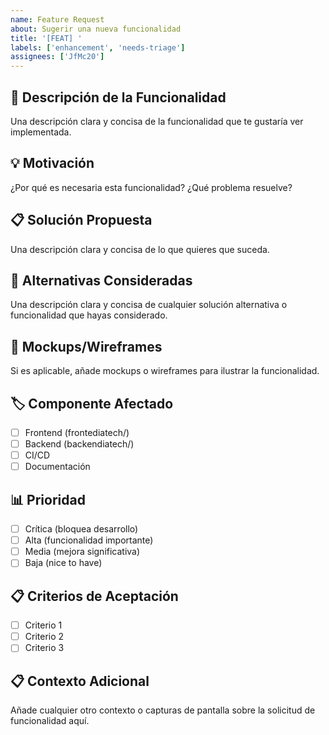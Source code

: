```yaml
---
name: Feature Request
about: Sugerir una nueva funcionalidad
title: '[FEAT] '
labels: ['enhancement', 'needs-triage']
assignees: ['JfMc20']
---
```


## 🚀 Descripción de la Funcionalidad

Una descripción clara y concisa de la funcionalidad que te gustaría ver implementada.

## 💡 Motivación

¿Por qué es necesaria esta funcionalidad? ¿Qué problema resuelve?

## 📋 Solución Propuesta

Una descripción clara y concisa de lo que quieres que suceda.

## 🔄 Alternativas Consideradas

Una descripción clara y concisa de cualquier solución alternativa o funcionalidad que hayas considerado.

## 📱 Mockups/Wireframes

Si es aplicable, añade mockups o wireframes para ilustrar la funcionalidad.

## 🏷️ Componente Afectado

- [ ] Frontend (frontediatech/)
- [ ] Backend (backendiatech/)
- [ ] CI/CD
- [ ] Documentación

## 📊 Prioridad

- [ ] Crítica (bloquea desarrollo)
- [ ] Alta (funcionalidad importante)
- [ ] Media (mejora significativa)
- [ ] Baja (nice to have)

## 📋 Criterios de Aceptación

- [ ] Criterio 1
- [ ] Criterio 2
- [ ] Criterio 3

## 📋 Contexto Adicional

Añade cualquier otro contexto o capturas de pantalla sobre la solicitud de funcionalidad aquí.